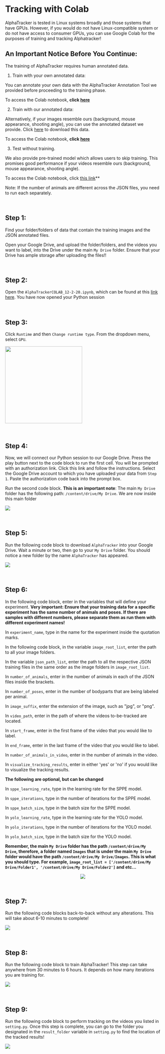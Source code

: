 # Tracking with Colab

AlphaTracker is tested in Linux systems broadly and those systems that have GPUs. However, if you would do not have Linux-compatible system or do not have access to consumer GPUs, you can use Google Colab for the purposes of training and tracking Alphatracker!

## An Important Notice Before You Continue:

The training of AlphaTracker requires human annotated data. 

1. Train with your own annotated data:

You can annotate your own data with the AlphaTracker Annotation Tool we provided before proceeding to the training phase.

To access the Colab notebook, **click [here](https://colab.research.google.com/drive/1SE3NpoTOjZqt8AftP5taNCQ8efWUanQW?usp=sharing)**

2. Train with our annotated data:

Alternatively, if your images resemble ours (background, mouse appearance, shooting angle), you can use the annotated dataset we provide. Click [here](https://drive.google.com/drive/folders/1Dk6e7sJ-dtT3L26r2Tw2QeiQSkn1DAfs?usp=sharing) to download this data. 

To access the Colab notebook, **click [here](https://colab.research.google.com/drive/1SE3NpoTOjZqt8AftP5taNCQ8efWUanQW?usp=sharing)**

3. Test without training.

We also provide pre-trained model which allows users to skip training. This promises good performance if your videos resemble ours (background, mouse appearance, shooting angle).

To access the Colab notebook, click [this link](https://colab.research.google.com/drive/1KOQy1ij6aClW5rmygSxoUVIKpLNcjo1x?usp=sharing)**


Note: If the number of animals are different across the JSON files, you need to run each separately.

<br>

## Step 1:

Find your folder/folders of data that contain the training images and the JSON annotated files. 

Open your Google Drive, and upload the folder/folders, and the videos you want to label, into the Drive under the main `My Drive` folder. Ensure that your Drive has ample storage after uploading the files!!

<br>

## Step 2: 

Open the `AlphaTrackerCOLAB_12-2-20.ipynb`, which can be found at this [link here](https://colab.research.google.com/drive/1SE3NpoTOjZqt8AftP5taNCQ8efWUanQW?usp=sharing). You have now opened your Python session

<br>

## Step 3:

Click `Runtime` and then `Change runtime type`. From the dropdown menu, select `GPU`. 

<p align = 'left'>
    <img src = '../Manual/media/runtime_pic.PNG' widht = 250 height = 250>
</p>

<br>

## Step 4: 

Now, we will connect our Python session to our Google Drive. Press the play button next to the code block to run the first cell. You will be prompted with an authorization link. Click this link and follow the instructions. Select the Google Drive account to which you have uploaded your data from `Step 1`. Paste the authorization code back into the prompt box. 

Run the second code block. **This is an important note**: The main `My Drive` folder has the following path: `/content/drive/My Drive`. We are now inside this main folder

<p align = 'left'>
    <img src = '../Manual/media/mount_drive_pic.PNG'>
</p>

<br>

## Step 5:

Run the following code block to download `AlphaTracker` into your Google Drive. Wait a minute or two, then go to your `My Drive` folder. You should notice a new folder by the name `AlphaTracker` has appeared. 


<p align = 'left'>
    <img src = '../Manual/media/git_clone_pic.PNG'>
</p>

<br>

## Step 6:

In the following code block, enter in the variables that will define your experiment. **Very important: Ensure that your training data for a specific experiment has the same number of animals and poses. If there are samples with different numbers, please separate them as run them with different experiment names!**

In `experiment_name`, type in the name for the experiment inside the quotation marks. 

In the following code block, in the variable `image_root_list`, enter the path to all your image folders. 

In the variable `json_path_list`, enter the path to all the respective JSON training files in the same order as the image folders in `image_root_list`. 

In `number_of_animals`, enter in the number of animals in each of the JSON files inside the brackets.

In `number_of_poses`, enter in the number of bodyparts that are being labeled per animal. 

In `image_suffix`, enter the extension of the image, such as "jpg", or "png".

In `video_path`, enter in the path of where the videos to-be-tracked are located. 

In `start_frame`, enter in the first frame of the video that you would like to label.

In `end_frame`, enter in the last frame of the video that you would like to label. 

In `number_of_animals_in_video`, enter in the number of animals in the video. 

In `visualize_tracking_results`, enter in either 'yes' or 'no' if you would like to visualize the tracking results. 

**The following are optional, but can be changed**

In `sppe_learning_rate`, type in the learning rate for the SPPE model. 

In `sppe_iterations`, type in the number of iterations for the SPPE model. 

In `sppe_batch_size`, type in the batch size for the SPPE model. 

In `yolo_learning_rate`, type in the learning rate for the YOLO model.

In `yolo_iterations`, type in the number of iterations for the YOLO model.

In `yolo_batch_size`, type in the batch size for the YOLO model. 


**Remember, the main `My Drive` folder has the path `/content/drive/My Drive`, therefore, a folder named `Images` that is under the main `My Drive` folder would have the path `/content/drive/My Drive/Images`. This is what you should type. For example, `image_root_list = ['/content/drive/My Drive/Folder1', '/content/drive/My Drive/Folder2']` and etc...**

 

<p align = 'center'>
    <img src = '../Manual/media/define_variables_pic.PNG' >
</p>

<br>


## Step 7: 

Run the following code blocks back-to-back without any alterations. This will take about 6-10 minutes to complete!

<p align = 'left'>
    <img src = '../Manual/media/install_stuff_pic.PNG'>
</p>

<br>

## Step 8:

Run the following code block to train AlphaTracker! This step can take anywhere from 30 minutes to 6 hours. It depends on how many iterations you are training for.

<p align = 'left'>
    <img src = '../Manual/media/train_pic.PNG'>
</p>

<br>

## Step 9:

Run the following code block to perform tracking on the videos you listed in `setting.py`. Once this step is complete, you can go to the folder you designated in the `result_folder` variable in `setting.py` to find the location of the tracked results!

<p align = 'left'>
    <img src = '../Manual/media/step_10_.png'>
</p>
